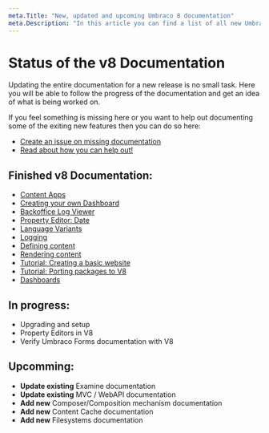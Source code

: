 ```yaml
---
meta.Title: "New, updated and upcoming Umbraco 8 documentation"
meta.Description: "In this article you can find a list of all new Umbraco 8 documentation, as well as see which documentation is currently being worked on."
---
```


# Status of the v8 Documentation

Updating the entire documentation for a new release is no small task. Here you will be able to follow the progress of the documentation and get an idea of what is being worked on.

If you feel something is missing here or you want to help out documenting some of the exiting new features then you can do so here:

* [Create an issue on missing documentation](https://github.com/umbraco/UmbracoDocs/issues)
* [Read about how you can help out!](Contribute)

## Finished v8 Documentation:

* [Content Apps](Extending/Content-Apps/index-v8)
* [Creating your own Dashboard](Extending/Dashboards/index-v8)
* [Backoffice Log Viewer](Getting-Started/Backoffice/LogViewer/index-v8)
* [Property Editor: Date](Getting-Started/Backoffice/Property-Editors/Built-in-Property-Editors/Date/index-v8)
* [Language Variants](Getting-Started/Backoffice/Variants)
* [Logging](Getting-Started/Code/Debugging/Logging/index-v8)
* [Defining content](Getting-Started/Data/Defining-content/index-v8)
* [Rendering content](Getting-Started/Design/Rendering-Content/index-v8)
* [Tutorial: Creating a basic website](Tutorials/Creating-Basic-Site/index-v8)
* [Tutorial: Porting packages to V8](Tutorials/Porting-Packages-V8)
* [Dashboards](Extending/Dashboards/index-v8)

## In progress:

* Upgrading and setup
* Property Editors in V8
* Verify Umbraco Forms documentation with V8

## Upcomming:

* **Update existing** Examine documentation
* **Update existing** MVC / WebAPI documentation
* **Add new** Composer/Composition mechanism documentation
* **Add new** Content Cache documentation
* **Add new** Filesystems documentation